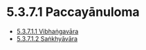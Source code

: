 # 5.3.7.1 Paccayānuloma

* [5.3.7.1.1 Vibhaṅgavāra](5.3.7.1/5.3.7.1.1.md)
* [5.3.7.1.2 Saṅkhyāvāra](5.3.7.1/5.3.7.1.2.md)
